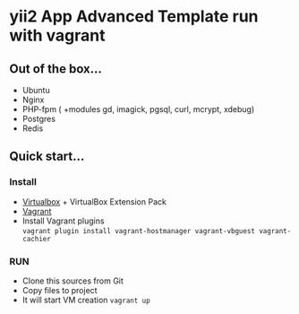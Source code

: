 # yii2 App Advanced Template run with vagrant

## Out of the box...
* Ubuntu
* Nginx
* PHP-fpm ( +modules gd, imagick, pgsql, curl, mcrypt, xdebug)
* Postgres
* Redis

## Quick start...
### Install
* [Virtualbox](https://www.virtualbox.org/) + VirtualBox Extension Pack
* [Vagrant](http://www.vagrantup.com/)
* Install Vagrant plugins  
`vagrant plugin install vagrant-hostmanager vagrant-vbguest vagrant-cachier` 

### RUN
* Clone this sources from Git
* Copy files to project 
* It will start VM creation `vagrant up`

